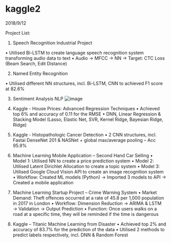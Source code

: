 # kaggle2
2018/9/12

Project List:

1. Speech Recognition Industrial Project 

•	Utilised Bi-LSTM to create language speech recognition system transforming audio data to text
•	Audio → MFCC → NN → Target: CTC Loss (Beam Search, Edit Distance)


2. Named Entity Recognition

•	Utilised different NN structures, incl. Bi-LSTM, CNN to achieved F1 score at 82.6%

3. Sentiment Analysis NLP
![image](https://github.com/ccalvin97/kaggle2/blob/master/NLP_sentiment%20classification/poster.gif)

4. Kaggle - House Prices: Advanced Regression Techniques 
•	Achieved top 6% and accuracy of 0.11 for the RMSE
•	DNN, Linear Regression & Stacking Model (Lasso, Elastic Net, SVR, Kernel Ridge, Bayesian Ridge, Ridge) 

5. Kaggle - Histopathologic Cancer Detection
•	2 CNN structures, incl. Fastai DenseNet 201 & NASNet + global max/average pooling – Acc 95.9%

6. Machine Learning Mobile Application – Second Hand Car Selling
•	Model 1: Utilised NN to create a price prediction system
•	Model 2: Utilised Latent Dirichlet Allocation to create a topic system
•	Model 3: Utilised Google Cloud Vision API to create an image recognition system
•	Workflow: Created ML models (Python) → Imported 3 models to API → Created a mobile application

7. Machine Learning Startup Project – Crime Warning System 
•	Market Demand: Theft offences occurred at a rate of 45.8 per 1,000 population in 2017 in London 
•	Workflow: Dimension Reduction → ARIMA & LSTM → Validation → Output Prediction
•	Function: Once users walks on a road at a specific time, they will be reminded if the time is dangerous

8. Kaggle – Titanic Machine Learning from Disaster 
•	Achieved top 2% and accuracy of 83.7% for the prediction of the data
•	Utilised 2 methods to predict labels respectively, incl. DNN & Random Forest
